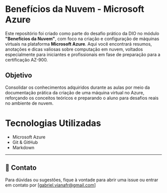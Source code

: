 # Benefícios da Nuvem - Microsoft Azure

Este repositório foi criado como parte do desafio prático da DIO no módulo **"Benefícios da Nuvem"**, com foco na criação e configuração de máquinas virtuais na plataforma **Microsoft Azure**. Aqui você encontrará resumos, anotações e dicas valiosas sobre computação em nuvem, voltados especialmente para iniciantes e profissionais em fase de preparação para a certificação AZ-900.

##  Objetivo

Consolidar os conhecimentos adquiridos durante as aulas por meio da documentação prática da criação de uma máquina virtual no Azure, reforçando os conceitos teóricos e preparando o aluno para desafios reais no ambiente de nuvem.

# Tecnologias Utilizadas

- Microsoft Azure
- Git & GitHub
- Markdown

---

## 📧 Contato

Para dúvidas ou sugestões, fique à vontade para abrir uma issue ou entrar em contato por [gabriel.vianafr@gmail.com]
